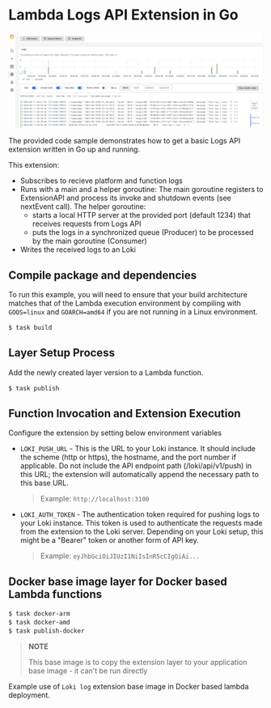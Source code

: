 # Lambda Logs API Extension in Go

![screenshot](screenshot.png)

The provided code sample demonstrates how to get a basic Logs API extension written in Go up and running.

This extension:

- Subscribes to recieve platform and function logs
- Runs with a main and a helper goroutine: The main goroutine registers to ExtensionAPI and process its invoke and shutdown events (see nextEvent call). The helper goroutine:
  - starts a local HTTP server at the provided port (default 1234) that receives requests from Logs API
  - puts the logs in a synchronized queue (Producer) to be processed by the main goroutine (Consumer)
- Writes the received logs to an Loki

## Compile package and dependencies

To run this example, you will need to ensure that your build architecture matches that of the Lambda execution environment by compiling with `GOOS=linux` and `GOARCH=amd64` if you are not running in a Linux environment.

```bash
$ task build
```

## Layer Setup Process

Add the newly created layer version to a Lambda function.

```bash
$ task publish
```

## Function Invocation and Extension Execution

Configure the extension by setting below environment variables

- `LOKI_PUSH_URL` - This is the URL to your Loki instance. It should include the scheme (http or https), the hostname, and the port number if applicable. Do not include the API endpoint path (/loki/api/v1/push) in this URL; the extension will automatically append the necessary path to this base URL.

  > Example: `http://localhost:3100`

- `LOKI_AUTH_TOKEN` - The authentication token required for pushing logs to your Loki instance. This token is used to authenticate the requests made from the extension to the Loki server. Depending on your Loki setup, this might be a "Bearer" token or another form of API key.
  > Example: `eyJhbGciOiJIUzI1NiIsInR5cCIgOiAi...`

## Docker base image layer for Docker based Lambda functions

```bash
$ task docker-arm
$ task docker-amd
$ task publish-docker
```

> **NOTE**
>
> This base image is to copy the extension layer to your application base image - it can't be run directly

Example use of `Loki log` extension base image in Docker based lambda deployment.
